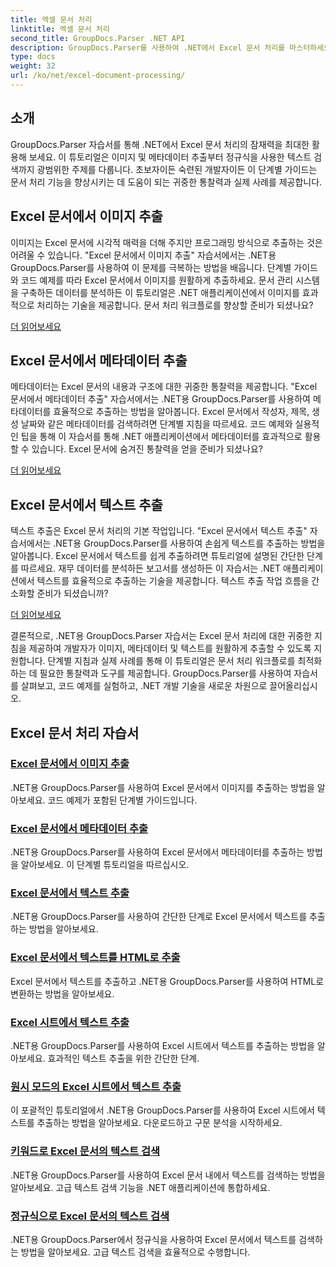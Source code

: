 ```yaml
---
title: 엑셀 문서 처리
linktitle: 엑셀 문서 처리
second_title: GroupDocs.Parser .NET API
description: GroupDocs.Parser를 사용하여 .NET에서 Excel 문서 처리를 마스터하세요. 단계별 가이드를 통해 이미지, 메타데이터, 텍스트를 효율적으로 추출하는 방법을 알아보세요.
type: docs
weight: 32
url: /ko/net/excel-document-processing/
---
```

## 소개

GroupDocs.Parser 자습서를 통해 .NET에서 Excel 문서 처리의 잠재력을 최대한 활용해 보세요. 이 튜토리얼은 이미지 및 메타데이터 추출부터 정규식을 사용한 텍스트 검색까지 광범위한 주제를 다룹니다. 초보자이든 숙련된 개발자이든 이 단계별 가이드는 문서 처리 기능을 향상시키는 데 도움이 되는 귀중한 통찰력과 실제 사례를 제공합니다.

## Excel 문서에서 이미지 추출

이미지는 Excel 문서에 시각적 매력을 더해 주지만 프로그래밍 방식으로 추출하는 것은 어려울 수 있습니다. "Excel 문서에서 이미지 추출" 자습서에서는 .NET용 GroupDocs.Parser를 사용하여 이 문제를 극복하는 방법을 배웁니다. 단계별 가이드와 코드 예제를 따라 Excel 문서에서 이미지를 원활하게 추출하세요. 문서 관리 시스템을 구축하든 데이터를 분석하든 이 튜토리얼은 .NET 애플리케이션에서 이미지를 효과적으로 처리하는 기술을 제공합니다. 문서 처리 워크플로를 향상할 준비가 되셨나요?

[더 읽어보세요](./extract-images-from-excel-document/)

## Excel 문서에서 메타데이터 추출

메타데이터는 Excel 문서의 내용과 구조에 대한 귀중한 통찰력을 제공합니다. "Excel 문서에서 메타데이터 추출" 자습서에서는 .NET용 GroupDocs.Parser를 사용하여 메타데이터를 효율적으로 추출하는 방법을 알아봅니다. Excel 문서에서 작성자, 제목, 생성 날짜와 같은 메타데이터를 검색하려면 단계별 지침을 따르세요. 코드 예제와 실용적인 팁을 통해 이 자습서를 통해 .NET 애플리케이션에서 메타데이터를 효과적으로 활용할 수 있습니다. Excel 문서에 숨겨진 통찰력을 얻을 준비가 되셨나요?

[더 읽어보세요](./extract-metadata-from-excel-document/)

## Excel 문서에서 텍스트 추출

텍스트 추출은 Excel 문서 처리의 기본 작업입니다. "Excel 문서에서 텍스트 추출" 자습서에서는 .NET용 GroupDocs.Parser를 사용하여 손쉽게 텍스트를 추출하는 방법을 알아봅니다. Excel 문서에서 텍스트를 쉽게 추출하려면 튜토리얼에 설명된 간단한 단계를 따르세요. 재무 데이터를 분석하든 보고서를 생성하든 이 자습서는 .NET 애플리케이션에서 텍스트를 효율적으로 추출하는 기술을 제공합니다. 텍스트 추출 작업 흐름을 간소화할 준비가 되셨습니까?

[더 읽어보세요](./extract-text-from-excel-document/)

결론적으로, .NET용 GroupDocs.Parser 자습서는 Excel 문서 처리에 대한 귀중한 지침을 제공하여 개발자가 이미지, 메타데이터 및 텍스트를 원활하게 추출할 수 있도록 지원합니다. 단계별 지침과 실제 사례를 통해 이 튜토리얼은 문서 처리 워크플로를 최적화하는 데 필요한 통찰력과 도구를 제공합니다. GroupDocs.Parser를 사용하여 자습서를 살펴보고, 코드 예제를 실험하고, .NET 개발 기술을 새로운 차원으로 끌어올리십시오.
## Excel 문서 처리 자습서
### [Excel 문서에서 이미지 추출](./extract-images-from-excel-document/)
.NET용 GroupDocs.Parser를 사용하여 Excel 문서에서 이미지를 추출하는 방법을 알아보세요. 코드 예제가 포함된 단계별 가이드입니다.
### [Excel 문서에서 메타데이터 추출](./extract-metadata-from-excel-document/)
.NET용 GroupDocs.Parser를 사용하여 Excel 문서에서 메타데이터를 추출하는 방법을 알아보세요. 이 단계별 튜토리얼을 따르십시오.
### [Excel 문서에서 텍스트 추출](./extract-text-from-excel-document/)
.NET용 GroupDocs.Parser를 사용하여 간단한 단계로 Excel 문서에서 텍스트를 추출하는 방법을 알아보세요.
### [Excel 문서에서 텍스트를 HTML로 추출](./extract-text-from-excel-document-as-html/)
Excel 문서에서 텍스트를 추출하고 .NET용 GroupDocs.Parser를 사용하여 HTML로 변환하는 방법을 알아보세요.
### [Excel 시트에서 텍스트 추출](./extract-text-from-excel-sheet/)
.NET용 GroupDocs.Parser를 사용하여 Excel 시트에서 텍스트를 추출하는 방법을 알아보세요. 효과적인 텍스트 추출을 위한 간단한 단계.
### [원시 모드의 Excel 시트에서 텍스트 추출](./extract-text-from-excel-sheet-in-raw-mode/)
이 포괄적인 튜토리얼에서 .NET용 GroupDocs.Parser를 사용하여 Excel 시트에서 텍스트를 추출하는 방법을 알아보세요. 다운로드하고 구문 분석을 시작하세요.
### [키워드로 Excel 문서의 텍스트 검색](./search-text-in-excel-document-by-keyword/)
.NET용 GroupDocs.Parser를 사용하여 Excel 문서 내에서 텍스트를 검색하는 방법을 알아보세요. 고급 텍스트 검색 기능을 .NET 애플리케이션에 통합하세요.
### [정규식으로 Excel 문서의 텍스트 검색](./search-text-in-excel-document-by-regular-expression/)
.NET용 GroupDocs.Parser에서 정규식을 사용하여 Excel 문서에서 텍스트를 검색하는 방법을 알아보세요. 고급 텍스트 검색을 효율적으로 수행합니다.